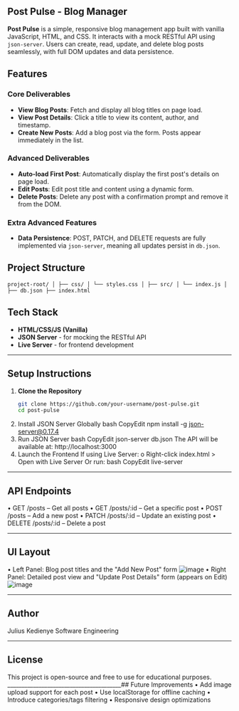 ## Post Pulse - Blog Manager

**Post Pulse** is a simple, responsive blog management app built with vanilla JavaScript, HTML, and CSS. It interacts with a mock RESTful API using `json-server`. Users can create, read, update, and delete blog posts seamlessly, with full DOM updates and data persistence.



##   Features

###  Core Deliverables
- **View Blog Posts**: Fetch and display all blog titles on page load.
- **View Post Details**: Click a title to view its content, author, and timestamp.
- **Create New Posts**: Add a blog post via the form. Posts appear immediately in the list.

###  Advanced Deliverables
- **Auto-load First Post**: Automatically display the first post's details on page load.
- **Edit Posts**: Edit post title and content using a dynamic form.
- **Delete Posts**: Delete any post with a confirmation prompt and remove it from the DOM.

###  Extra Advanced Features
- **Data Persistence**: POST, PATCH, and DELETE requests are fully implemented via `json-server`, meaning all updates persist in `db.json`.



## Project Structure

`project-root/
│
├── css/
│ └── styles.css
│
├── src/
│ └── index.js
│
├── db.json
├── index.html
`


##  Tech Stack

- **HTML/CSS/JS (Vanilla)**
- **JSON Server** - for mocking the RESTful API
- **Live Server** - for frontend development

---

##  Setup Instructions

1. **Clone the Repository**
   ```bash
   git clone https://github.com/your-username/post-pulse.git
   cd post-pulse
2.	Install JSON Server Globally
bash
CopyEdit
npm install -g json-server@0.17.4
3.	Run JSON Server
bash
CopyEdit
json-server db.json
The API will be available at: http://localhost:3000
4.	Launch the Frontend
If using Live Server:
o	Right-click index.html > Open with Live Server
Or run:
bash
CopyEdit
live-server
________________________________________
## API Endpoints
•	GET /posts – Get all posts
•	GET /posts/:id – Get a specific post
•	POST /posts – Add a new post
•	PATCH /posts/:id – Update an existing post
•	DELETE /posts/:id – Delete a post
________________________________________
## UI Layout
•	Left Panel: Blog post titles and the "Add New Post" form
![image](https://github.com/user-attachments/assets/1d6ccbb7-c4b6-4608-97b2-9475badab05d)
•	Right Panel: Detailed post view and "Update Post Details" form (appears on Edit)
![image](https://github.com/user-attachments/assets/9605087e-d1b6-4cab-8ab7-415d30ad7f51)



________________________________________
##  Author
Julius  Kedienye
Software Engineering 
________________________________________
## License
This project is open-source and free to use for educational purposes.
________________________________________## Future Improvements
•	Add image upload support for each post
•	Use localStorage for offline caching
•	Introduce categories/tags filtering
•	Responsive design optimizations

